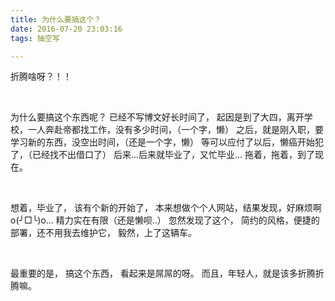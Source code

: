 ```yaml
---
title: 为什么要搞这个？
date: 2016-07-20 23:03:16
tags: 抽空写

---
```


折腾啥呀？！！

<!-- more -->

<br/>

为什么要搞这个东西呢？
已经不写博文好长时间了，
起因是到了大四，离开学校，一人奔赴帝都找工作，没有多少时间，（一个字，懒）
之后，就是刚入职，要学习新的东西，没空出时间，（还是一个字，懒）
等可以应付了以后，懒癌开始犯了，（已经找不出借口了）
后来...后来就毕业了，又忙毕业...
拖着，拖着，到了现在。

<br/>

想着，毕业了，
该有个新的开始了，
本来想做个个人网站，结果发现，好麻烦啊o(╯□╰)o...
精力实在有限（还是懒呗..）
忽然发现了这个，
简约的风格，便捷的部署，还不用我去维护它，
毅然，上了这辆车。

<br/>

最重要的是，
搞这个东西，
看起来是屌屌的呀。
而且，年轻人，就是该多折腾折腾嘛。